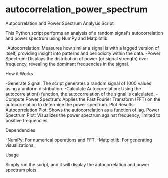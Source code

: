 # autocorrelation_power_spectrum
Autocorrelation and Power Spectrum Analysis Script

This Python script performs an analysis of a random signal's autocorrelation and power spectrum using NumPy and Matplotlib.

-Autocorrelation: Measures how similar a signal is with a lagged version of itself, providing insight into patterns and periodicity within the data.
-Power Spectrum: Displays the distribution of power (or signal strength) over frequency, revealing the dominant frequencies in the signal.

How it Works

-Generate Signal: The script generates a random signal of 1000 values using a uniform distribution.
-Calculate Autocorrelation: Using the autocorrelation() function, the autocorrelation of the signal is calculated.
-Compute Power Spectrum: Applies the Fast Fourier Transform (FFT) on the autocorrelation to determine the power spectrum.
Plot Results:
        Autocorrelation Plot: Shows the autocorrelation as a function of lag.
        Power Spectrum Plot: Visualizes the power spectrum against frequency, limited to positive frequencies.

Dependencies

-NumPy: For numerical operations and FFT.
-Matplotlib: For generating visualizations.

Usage

Simply run the script, and it will display the autocorrelation and power spectrum plots.
